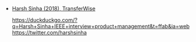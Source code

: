 - [Harsh Sinha (2018), TransferWise]()
  
  https://duckduckgo.com/?q=Harsh+Sinha+IEEE+interview+product+management&t=ffab&ia=web
  https://twitter.com/harshsinha

  
